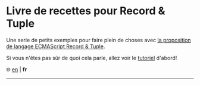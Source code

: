 # Livre de recettes pour Record & Tuple

Une serie de petits exemples pour faire plein de choses avec [la proposition de langage ECMAScript Record & Tuple][rt].

Si vous n'êtes pas sûr de quoi cela parle, allez voir le [tutoriel] d'abord!

🌐 [en] | **fr**

[rt]: https://github.com/tc39/proposal-record-tuple
[tutoriel]: ../tutorial/fr.html
[en]: ./index.html

---
